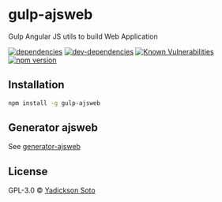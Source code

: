 # gulp-ajsweb
Gulp Angular JS utils to build Web Application

[![dependencies][dependencies-image]][dependencies-url]
[![dev-dependencies][dev-dependencies-image]][dev-dependencies-url]
[![Known Vulnerabilities][vulnerabilities-image]][vulnerabilities-url]
[![npm version][npm-image]][npm-url]

## Installation

```bash
npm install -g gulp-ajsweb
```

## Generator ajsweb

See [generator-ajsweb](https://github.com/yadickson/generator-ajsweb)

## License

GPL-3.0 © [Yadickson Soto](https://github.com/yadickson)

[dependencies-image]: https://david-dm.org/yadickson/gulp-ajsweb/status.svg
[dependencies-url]: https://david-dm.org/yadickson/gulp-ajsweb?view=list

[dev-dependencies-image]: https://david-dm.org/yadickson/gulp-ajsweb/dev-status.svg
[dev-dependencies-url]: https://david-dm.org/yadickson/gulp-ajsweb?type=dev&view=list

[vulnerabilities-image]: https://snyk.io/package/npm/gulp-ajsweb/badge.svg
[vulnerabilities-url]: https://snyk.io/package/npm/gulp-ajsweb

[npm-image]: https://badge.fury.io/js/gulp-ajsweb.svg
[npm-url]: https://badge.fury.io/js/gulp-ajsweb
